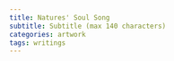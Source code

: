 ```yaml
---
title: Natures' Soul Song
subtitle: Subtitle (max 140 characters)
categories: artwork
tags: writings
---
```

